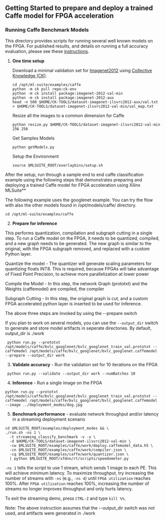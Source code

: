 ## Getting Started to prepare and deploy a trained Caffe model for FPGA acceleration

### Running Caffe Benchmark Models
This directory provides scripts for running several well known models on the FPGA.
For published results, and details on running a full accuracy evaluation, please see these [instructions](Benchmark_README.md).

1. **One time setup**

   Download a minimal validation set for [Imagenet2012](http://www.image-net.org/challenges/LSVRC/2012) using [Collective Knowledge (CK)](https://github.com/ctuning).

   ```
   cd /opt/ml-suite/examples/caffe
   python -m ck pull repo:ck-env
   python -m ck install package:imagenet-2012-val-min
   python -m ck install package:imagenet-2012-aux
   head -n 500 $HOME/CK-TOOLS/dataset-imagenet-ilsvrc2012-aux/val.txt > $HOME/CK-TOOLS/dataset-imagenet-ilsvrc2012-val-min/val_map.txt
   ```

   Resize all the images to a common dimension for Caffe

   ```
   python resize.py $HOME/CK-TOOLS/dataset-imagenet-ilsvrc2012-val-min 256 256
   ```

   Get Samples Models

   ```
   python getModels.py
   ```

   Setup the Environment

   ```
   source $MLSUITE_ROOT/overlaybins/setup.sh
   ```

After the setup, run through a sample end to end caffe classification example using the following steps that demonstrates preparing and deploying a trained Caffe model for FPGA acceleration using Xilinx MLSuite**

  The following example uses the googlenet example. You can try the flow with also the other models found in /opt/models/caffe/ directory.

  ```
  cd /opt/ml-suite/examples/caffe 
  ``` 

2. **Prepare for inference**

  This performs quantization, compilation and subgraph cutting in a single step. To run a Caffe model on the FPGA, it needs to be quantized, compiled, and a new graph needs to be generated. The new graph is similar to the original, with the FPGA subgraph removed, and replaced with a custom Python layer.
  
  Quantize the model - The quantizer will generate scaling parameters for quantizing floats INT8. This is required, because FPGAs will take advantage of Fixed Point Precision, to achieve more parallelization at lower power

  Compile the Model - In this step, the network Graph (prototxt) and the Weights (caffemodel) are compiled, the compiler
 
  Subgraph Cutting - In this step, the original graph is cut, and a custom FPGA accelerated python layer is inserted to be used for Inference.
  
  The above three steps are invoked by using the --prepare switch  
  
  If you plan to work on several models, you can use the `--output_dir` switch to generate and store model artifacts in seperate directories. By default, output_dir is ./work

  ```
   python run.py --prototxt /opt/models/caffe/bvlc_googlenet/bvlc_googlenet_train_val.prototxt --caffemodel /opt/models/caffe/bvlc_googlenet/bvlc_googlenet.caffemodel --prepare --output_dir work
  ```

3. **Validate accuracy** - Run the validation set for 10 iterations on the FPGA

  ```
   python run.py --validate --output_dir work --numBatches 10
  ```

4. **Inference** - Run a single image on the FPGA

  ```
  python run.py --prototxt /opt/models/caffe/bvlc_googlenet/bvlc_googlenet_train_val.prototxt --caffemodel /opt/models/caffe/bvlc_googlenet/bvlc_googlenet.caffemodel --image ../deployment_modes/dog.jpg
  ```
  
5. **Benchmark performance** - evaluate network throughput and/or latency in a streaming deployment scenario

  ```
  cd $MLSUITE_ROOT/examples/deployment_modes && \
  ./run.sh -ns 1 \
    -t streaming_classify_benchmark -v -x \
    -d $HOME/CK-TOOLS/dataset-imagenet-ilsvrc2012-val-min \
    -cw $MLSUITE_ROOT/examples/caffe/work/deploy.caffemodel_data.h5 \
    -cn $MLSUITE_ROOT/examples/caffe/work/compiler.json \
    -cq $MLSUITE_ROOT/examples/caffe/work/quantizer.json \
    | python $MLSUITE_ROOT/xfdnn/rt/scripts/speedometer.py
  ```
   
 `-ns 1` tells the script to use 1 stream, which sends 1 image to each PE. This will achieve minimum latency. 
 To maximize throughput, try increasing the number of streams with `-ns` (e.g., `-ns 4`) until `FPGA utilization` reaches 100%. After `FPGA utilization` reaches 100%, increasing the number of streams no longer improves throughput and only hurts latency.
   
 To exit the streaming demo, press `CTRL-Z` and type `kill %%`.

 Note: The above instruction assumes that the --output_dir switch was not used, and artifacts were generated in ./work
